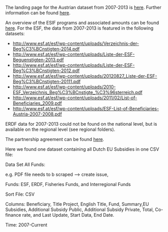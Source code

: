 The landing page for the Austrian dataset from 2007-2013 is [here](http://www.oerok.gv.at/eu-regionalpolitik/eu-strukturfonds-in-oesterreich-2007-2013.html). Further information can be found [here](https://www.bka.gv.at/site/6093/default.aspx).

An overview of the ESIF programs and associated amounts can be found [here](http://www.oerok.gv.at/fileadmin/Bilder/3.Reiter-Regionalpolitik/1._EU-Koehaesionspolitik/Tabelle_Strukturfondsmittel_2007-2013.pdf). For the ESF, the data from 2007-2013 is featured in the following datasets:

* http://www.esf.at/esf/wp-content/uploads/Verzeichnis-der-Beg%C3%BCnstigten-2014.pdf
* http://www.esf.at/esf/wp-content/uploads/Liste-der-ESF-Beguenstigten-2013.pdf
* http://www.esf.at/esf/wp-content/uploads/Liste-der-ESF-Beg%C3%BCnstigten-2012.pdf
* http://www.esf.at/esf/wp-content/uploads/20120827_Liste-der-ESF-Beg%C3%BCnstigten-20111.pdf
* http://www.esf.at/esf/wp-content/uploads/2010-ESF_Verzeichnis_Beg%C3%BCnstigte_%C3%96sterreich.pdf
* http://www.esf.at/esf/wp-content/uploads/2011/02/List-of-Beneficiaries_2009.pdf
* http://www.esf.at/esf/wp-content/uploads/ESF-List-of-Beneficiaries-Austria-2007-2008.pdf

ERDF data for 2007-2013 could not be found on the national level, but is available on the regional level (see regional folders).

The partnership agreement can be found [here](http://www.oerok.gv.at/fileadmin/Bilder/3.Reiter-Regionalpolitik/2.EU-Kohaesionspolitik_2014_/Nationale_Strategie_STRAT.AT2020/STRAT_AT_2020_genehmigte_Version_2_der_PV_vom_16._Oktober_2015.pdf).

Here we found one dataset containing all Dutch EU Subsidies in one CSV file:

Data Set All Funds:

e.g. PDF file needs to b scraped --> create issue, 

Funds: ESF, ERDF, Fisheries Funds, and Interregional Funds

Sort File: CSV

Columns: Beneficiary, Title Project, English Title, Fund, Summary,EU Subsidies, Additional Subsidy Public, Additional Subsidy Private, Total, Co-finance rate, and Last Update, Start Data, End Date.

Time: 2007-Current